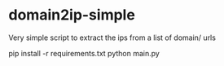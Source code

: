 # domain2ip-simple
Very simple script to extract the ips from a list of domain/ urls

pip install -r requirements.txt
python main.py

